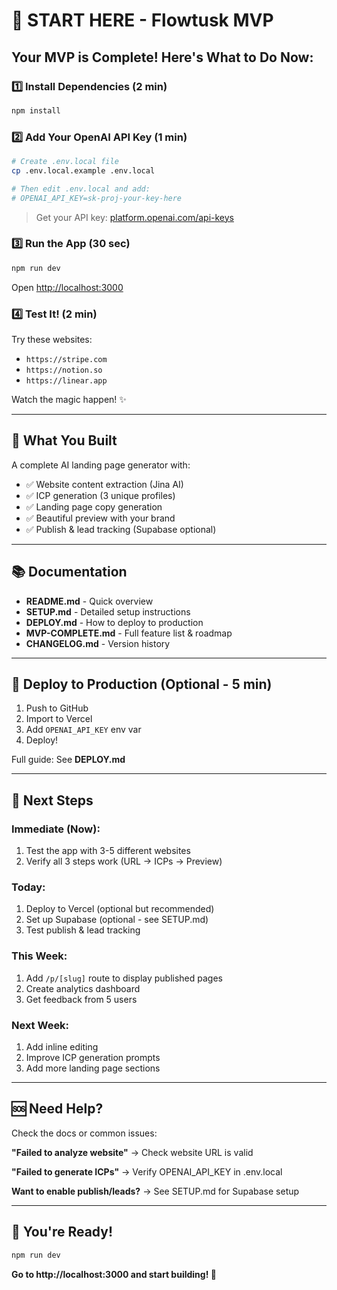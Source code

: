 # 🎯 START HERE - Flowtusk MVP

## Your MVP is Complete! Here's What to Do Now:

### 1️⃣ Install Dependencies (2 min)

```bash
npm install
```

### 2️⃣ Add Your OpenAI API Key (1 min)

```bash
# Create .env.local file
cp .env.local.example .env.local

# Then edit .env.local and add:
# OPENAI_API_KEY=sk-proj-your-key-here
```

> Get your API key: [platform.openai.com/api-keys](https://platform.openai.com/api-keys)

### 3️⃣ Run the App (30 sec)

```bash
npm run dev
```

Open [http://localhost:3000](http://localhost:3000)

### 4️⃣ Test It! (2 min)

Try these websites:
- `https://stripe.com`
- `https://notion.so`
- `https://linear.app`

Watch the magic happen! ✨

---

## 🎨 What You Built

A complete AI landing page generator with:
- ✅ Website content extraction (Jina AI)
- ✅ ICP generation (3 unique profiles)
- ✅ Landing page copy generation
- ✅ Beautiful preview with your brand
- ✅ Publish & lead tracking (Supabase optional)

---

## 📚 Documentation

- **README.md** - Quick overview
- **SETUP.md** - Detailed setup instructions
- **DEPLOY.md** - How to deploy to production
- **MVP-COMPLETE.md** - Full feature list & roadmap
- **CHANGELOG.md** - Version history

---

## 🚀 Deploy to Production (Optional - 5 min)

1. Push to GitHub
2. Import to Vercel
3. Add `OPENAI_API_KEY` env var
4. Deploy!

Full guide: See **DEPLOY.md**

---

## 🎯 Next Steps

### Immediate (Now):
1. Test the app with 3-5 different websites
2. Verify all 3 steps work (URL → ICPs → Preview)

### Today:
1. Deploy to Vercel (optional but recommended)
2. Set up Supabase (optional - see SETUP.md)
3. Test publish & lead tracking

### This Week:
1. Add `/p/[slug]` route to display published pages
2. Create analytics dashboard
3. Get feedback from 5 users

### Next Week:
1. Add inline editing
2. Improve ICP generation prompts
3. Add more landing page sections

---

## 🆘 Need Help?

Check the docs or common issues:

**"Failed to analyze website"**
→ Check website URL is valid

**"Failed to generate ICPs"**
→ Verify OPENAI_API_KEY in .env.local

**Want to enable publish/leads?**
→ See SETUP.md for Supabase setup

---

## 🎉 You're Ready!

```bash
npm run dev
```

**Go to http://localhost:3000 and start building! 🚀**
